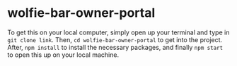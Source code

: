 # wolfie-bar-owner-portal

To get this on your local computer, simply open up your terminal and type in `git clone link`.
Then, `cd wolfie-bar-owner-portal` to get into the project. After, `npm install` to install the necessary packages, and finally `npm start` to open this up on your local machine.
